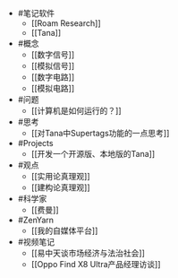 - #笔记软件
	- [[Roam Research]]
	- [[Tana]]
- #概念
	- [[数字信号]]
	- [[模拟信号]]
	- [[数字电路]]
	- [[模拟电路]]
- #问题
	- [[计算机是如何运行的？]]
- #思考
	- [[对Tana中Supertags功能的一点思考]]
- #Projects
	- [[开发一个开源版、本地版的Tana]]
- #观点
	- [[实用论真理观]]
	- [[建构论真理观]]
- #科学家
	- [[费曼]]
- #ZenYarn
	- [[我的自媒体平台]]
- #视频笔记
	- [[易中天谈市场经济与法治社会]]
	- [[Oppo Find X8 Ultra产品经理访谈]]
